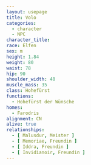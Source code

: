 ```yaml
---
layout: usepage
title: Volo
categories:
  - character
  - NPC
character_title: 
race: Elfen
sex: m
height: 1.84
weight: 80
waist: 78
hip: 90
shoulder_width: 48
muscle_mass: 35
class: Hohefürst
functions:
  - Hohefürst der Wünsche
homes:
  - Farodris
alignment: CN
alive: true
relationships:
  - [ Malusdur, Meister ]
  - [ Memoriae, Freundin ]
  - [ Iddra, Freundin ]
  - [ Invidianoir, Freundin ]
---
```


<!--more-->
